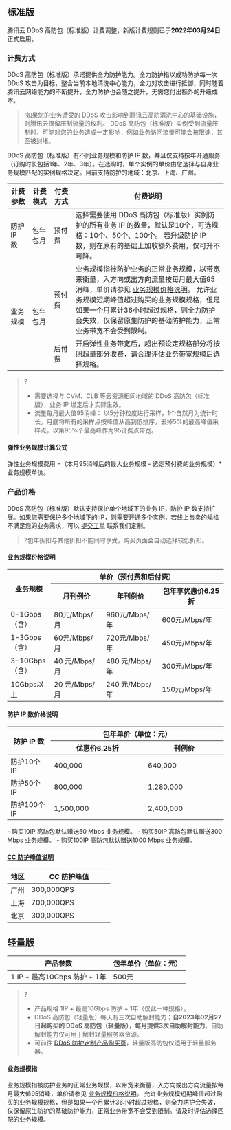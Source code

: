 
## 标准版
腾讯云 DDoS 高防包（标准版）计费调整，新版计费规则已于**2022年03月24日**正式启用。


### 计费方式
 DDoS 高防包（标准版）承诺提供全力防护能力。全力防护指以成功防护每一次 DDoS 攻击为目标，整合当前本地清洗中心能力，全力对攻击进行抵御，同时随着腾讯云网络能力的不断提升，全力防护也会随之提升，无需您付出额外的升级成本。

>!如果您的业务遭受的 DDoS 攻击影响到腾讯云高防清洗中心的基础设施，则腾讯云保留压制流量的权利。 DDoS 高防包（标准版）实例受到流量压制时，可能对您的业务造成一定影响，例如业务访问流量可能会被限速，甚至被封堵。

 DDoS 高防包（标准版）有不同业务规模和防护 IP 数，并且仅支持按年开通服务（订购时长包括1年、2年、3年）。在选购时，单个实例的单价由您选择与自身业务规模匹配的实例规格决定。目前支持防护的地域：北京、上海、广州。

<table>
<thead>
<tr>
<th width="10%">计费参数</th>
<th width="10%">计费模式</th>
<th width="10%">付费方式</th>
<th width="70%">付费说明</th>
</tr>
</thead>
<tbody><tr>
<td>防护 IP 数</td>
<td>包年包月</td>
<td>预付费</td>
<td>选择需要使用  DDoS 高防包（标准版）实例防护的所有业务 IP 的数量，默认是10个，可选规格：10个、50个、100个。 若升级防护 IP 数，则在原有的基础上加收额外费用，仅可升不可降。</td>
</tr>
<tr>
<td rowspan=2>业务规模</td>
<td rowspan=2>包年包月</td>
<td>预付费</td>
<td>业务规模指被防护业务的正常业务规模，以带宽来衡量，入方向或出方向流量按每月最大值95消峰，单价请参见 <a href="#yw">业务规模价格说明</a>。  允许业务规模短期峰值超过购买的业务规模规格，但是如果一个月累计36小时超过规格，则全力防护会失效，仅保留原生防护的基础防护能力，正常业务带宽不会受到限制。</td>
</tr>
<tr> 
<td>后付费</td>
<td>开启弹性业务带宽后，超出预设定规格部分将按照超量部分收费，请合理评估业务带宽规模后选择规格。</td>
</tr>
</tbody></table>

>?
>- 需要选择与 CVM、CLB 等云资源相同地域的 DDoS 高防包（标准版），业务 IP 绑定后才实际生效。
>- 流量每月最大值95消峰： 以5分钟粒度进行采样，1个自然月为统计时长。月底将所有的采样点按峰值从高到低排序，去掉5%的最高峰值采样点，以第95%个最高峰作为95计费点带宽。

#### 弹性业务规模计算公式
弹性业务规模费用 =（本月95消峰后的最大业务规模 - 选定预付费的业务规模）* 业务规模单价。

### 产品价格

DDoS 高防包（标准版）默认支持保护单个地域下的业务 IP，防护 IP 数支持扩展。如果您需要保护多个地域下的 IP，则需要开通多个实例，若线上售卖的规格不满足您的业务需求，可以 [提交工单](https://console.cloud.tencent.com/workorder/category) 联系我们定制。
>?包年折扣与其他折扣不能同时享受，购买页面会自动选择较低折扣。
>
#### 业务规模价格说明[](id:yw)
<table>
<thead>
<tr>
<th  width="20%" rowspan=2>业务规模</th>
<th colspan=3>单价（预付费和后付费）</th>
</tr>
<tr>
<th>月刊例价</td>
<th>年刊例价</td>
<th>包年享优惠价6.25折</td>
</tr>
</thead>
<tbody>
<tr>
<td>0-1Gbps（含）</td>
<td>80元/Mbps/月</td>
<td>960元/Mbps/年</td>
<td>600元/Mbps/年</td>
</tr>
<tr>
<td>1-3Gbps（含）</td>
<td>60元/Mbps/月</td>
<td>720元/Mbps/年</td>
<td>450元/Mbps/年</td>
</tr>
<tr>
<td>3-10Gbps（含）</td>
<td>40 元/Mbps/月</td>
<td>480 元/Mbps/年</td>
<td>300元/Mbps/年</td>
</tr>
<tr>
<td>10Gbps以上</td>
<td>20 元/Mbps/月</td>
<td>240 元/Mbps/年</td>
<td>150元/Mbps/年</td>
</tr>
</tbody></table>


#### 防护 IP 数价格说明	
<table>
<thead>
<tr>
<th  width="20%" and rowspan=2 >防护 IP 数</th>
<th  width="80%" and  colspan=2 >包年单价（单位：元）</th>
</tr>
<tr>
<th>优惠价6.25折</th>
<th>刊例价</th>
</tr>
</thead>
<tbody>
<tr>
<td>防护10个 IP</td>
<td>400,000</td>
<td>640,000</td>
</tr>
<tr>
<td>防护50个 IP</td>
<td>800,000</td>
<td>1,280,000</td>
</tr>
<tr>
<td>防护100个 IP</td>
<td>1,500,000</td>
<td>2,400,000</td>
</tr>
</tbody></table>

<dx-alert infotype="explain" title="">
- 购买10IP 高防包默认赠送50 Mbps 业务规模。
- 购买50IP 高防包默认赠送300 Mbps 业务规模。
- 购买100IP 高防包默认赠送1000 Mbps 业务规模。
</dx-alert>

#### [CC 防护峰值说明](id:txfh)

<table>
<thead>
<tr>
<th width="20%">地区</th>
<th width="80%">CC 防护峰值</th>
</tr>
</thead>
<tbody><tr>
<td>广州</td>
<td>300,000QPS</td>
</tr>
<tr>
<td>上海</td>
<td>700,000QPS</td>
</tr>
<tr>
<td>北京</td>
<td>300,000QPS</td>
</tr>
</tbody></table>




## 轻量版[](id:lighthouse)
| 产品参数                     | 包年单价（单位：元） |
| ---------------------------- | ---------------- |
| 1 IP + 最高10Gbps 防护 + 1年 | 500元     |

>?
>- 产品规格 1IP + 最高10Gbps 防护 + 1年（仅此一种规格）。
>- DDoS 高防包（轻量版）每天有三次自助解封能力；**自2023年02月27日起购买的 DDoS 高防包（轻量版），每月提供3次自助解封能力**。自助解封能力仅可用于解封轻量服务器资源。
>- 可前往 [DDoS 防护定制产品购买页](https://buy.cloud.tencent.com/antiddos_sp#/)，轻量版高防包仅适用于轻量服务器。

#### 业务规模指
业务规模指被防护业务的正常业务规模，以带宽来衡量，入方向或出方向流量按每月最大值95消峰，单价请参见 [业务规模价格说明](##yw)。 允许业务规模短期峰值超过购买的业务规模规格，但是如果一个月累计36小时超过规格，则全力防护会失效，仅保留原生防护的基础防护能力，正常业务带宽不会受到限制。请及时评估选择匹配的业务规模。


